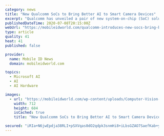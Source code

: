 ```yaml
---
category: news
title: "New Qualcomm SoCs to Bring Better AI to Smart Camera Devices"
excerpt: "Qualcomm has unveiled a pair of new system-on-chip (SoC) solutions that were built to bring high-end camera features to mid-tier camera devices"
publishedDateTime: 2020-07-08T20:15:00Z
webUrl: "https://mobileidworld.com/qualcomm-introduces-new-socs-bring-better-ai-smart-camera-devices-070807/"
type: article
quality: 41
heat: 41
published: false

provider:
  name: Mobile ID News
  domain: mobileidworld.com

topics:
  - Microsoft AI
  - AI
  - AI Hardware

images:
  - url: "https://mobileidworld.com/wp-content/uploads/Computer-Vision-Icon.jpg"
    width: 712
    height: 684
    isCached: true
    title: "New Qualcomm SoCs to Bring Better AI to Smart Camera Devices"

secured: "iRIa+N6jwEpdja38RLI+pSXVqas0dO2qdpk3snmHi8+iLbsGZAO7SaefKab+y6ZmFd+G4J+SjQzKKAogkTxSVWA4aHyGfsjblSI0vhNEsK6JzcqkrK4VfSnuQiSXjs5xBs2zrNff750yioTpDLpzTrvSujlDQ7fMyLNnxqJQFqPNXqAlAX99k9NzbKCIzEIs1JUBj5/exadtqxvLgKF2UNWQ7ngc9B8J+9IPboBausBq2R8yNdzkR+6GIkEaGO64MW/06ltojKeBKhUIVlEDD+jJ353AiRqpHOaRf+X5D74OyKY4DsPE8LaxOa9MABI4zBv/TX5YMiCkSarRNjQowQ==;cOR0/xI5x4Ib59LVwhOn1A=="
---
```


